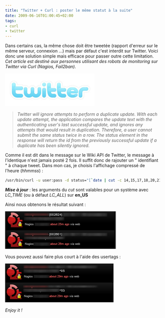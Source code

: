 ```yaml
---
title: "Twitter + Curl : poster le même statut à la suite"
date: 2009-06-16T01:00:45+02:00
tags:
- curl
- twitter
---
```


Dans certains cas, la même chose doit être tweetée (rapport d'erreur sur le même serveur, connexion ...) mais par défaut c'est interdit sur Twitter. Voici donc une solution simple mais efficace pour passer outre cette limitation. _Cet article est destiné aux personnes utilisant des robots de monitoring sur Twitter via Curl (Nagios, Fail2ban)._

![Twitter](twitter-logo.jpg)

> 
> _Twitter will ignore attempts to perform a duplicate update. With each update attempt, the application compares the update text with the authenticating user's last successful update, and ignores any attempts that would result in duplication. Therefore, a user cannot submit the same status twice in a row. The status element in the response will return the id from the previously successful update if a duplicate has been silently ignored._

Comme il est dit dans le message sur le Wiki API de Twitter, le message à l'identique n'est jamais posté 2 fois. Il suffit donc de rajouter un " identifiant " à chaque tweet. Dans mon cas, je choisis l'affichage compressé de l'heure (_hhmmss_) :

``` bash
/usr/bin/curl -u user:pass -d status="[`date | cut -c 14,15,17,18,20,21`] Votre tweet" http://twitter.com/statuses/update.xml
```

_**Mise à jour**_ : les arguments du _cut_ sont valables pour un système avec _LC_TIME_ (ou à défaut _LC_ALL_) sur **en_US**

Ainsi nous obtenons le résultat suivant :

![twitter-curl1](twitter-curl1.png)

Vous pouvez aussi faire plus court à l'aide des usertags :

![twitter-curl-2](twitter-curl-2.png)

_Enjoy it !_
